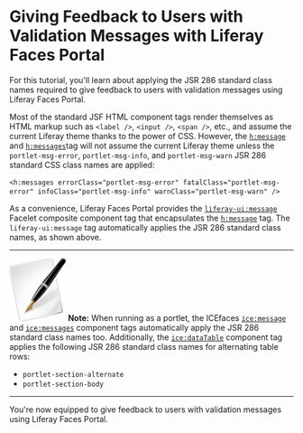 # Giving Feedback to Users with Validation Messages with Liferay Faces Portal

For this tutorial, you'll learn about applying the JSR 286 standard class names
required to give feedback to users with validation messages using Liferay Faces
Portal. 

Most of the standard JSF HTML component tags render themselves as HTML markup
such as `<label />`, `<input />`, `<span />`, etc., and assume the current
Liferay theme thanks to the power of CSS. However, the
[`h:message`](http://java.sun.com/javaee/javaserverfaces/1.2/docs/tlddocs/h/message.html)
and
[`h:messages`](http://java.sun.com/javaee/javaserverfaces/1.2/docs/tlddocs/h/messages.html)tag
will not assume the current Liferay theme unless the `portlet-msg-error`,
`portlet-msg-info`, and `portlet-msg-warn` JSR 286 standard CSS class names are
applied: 

    <h:messages errorClass="portlet-msg-error" fatalClass="portlet-msg-error" infoClass="portlet-msg-info" warnClass="portlet-msg-warn" /> 

<!-- Demonstrate using the liferay-ui:message tag for these message types.  - Jim -->

As a convenience, Liferay Faces Portal provides the
[`liferay-ui:message`](http://docs.liferay.com/faces/3.2/vdldoc/liferay-ui/message.html)
Facelet composite component tag that encapsulates the
[`h:message`](http://java.sun.com/javaee/javaserverfaces/1.2/docs/tlddocs/h/message.html)
tag. The `liferay-ui:message` tag automatically applies the JSR 286 standard
class names, as shown above. 

---

 ![Note](../../images/tip.png) **Note:** When running as a portlet, the ICEfaces
 [`ice:message`](http://www.icefaces.org/docs/latest/tld/ice/message.html) and
 [`ice:messages`](http://www.icefaces.org/docs/latest/tld/ice/messages.html)
 component tags automatically apply the JSR 286 standard class names too.
 Additionally, the
 [`ice:dataTable`](http://www.icefaces.org/docs/latest/tld/ice/dataTable.html)
 component tag applies the following JSR 286 standard class names for
 alternating table rows: 

 - `portlet-section-alternate`
 - `portlet-section-body`

---

You're now equipped to give feedback to users with validation messages using
Liferay Faces Portal. 
